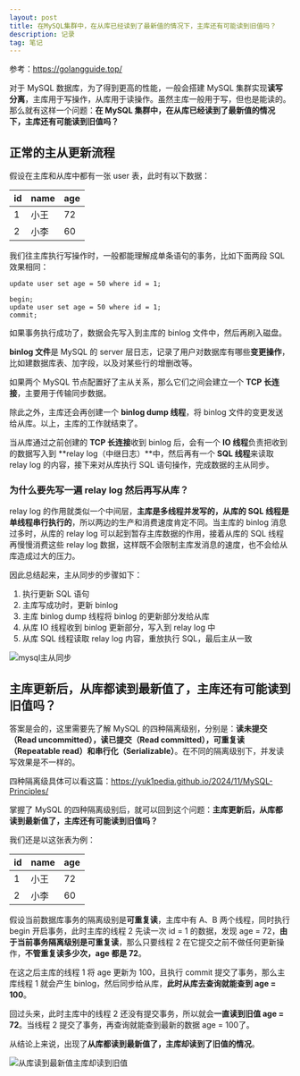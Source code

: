 ```yaml
---
layout: post
title: 在MySQL集群中，在从库已经读到了最新值的情况下，主库还有可能读到旧值吗？
description: 记录
tag: 笔记
---
```


参考：https://golangguide.top/

对于 MySQL 数据库，为了得到更高的性能，一般会搭建 MySQL 集群实现**读写分离**，主库用于写操作，从库用于读操作。虽然主库一般用于写，但也是能读的。那么就有这样一个问题：**在 MySQL 集群中，在从库已经读到了最新值的情况下，主库还有可能读到旧值吗？**



## 正常的主从更新流程

假设在主库和从库中都有一张 user 表，此时有以下数据：

| id   | name | age  |
| ---- | ---- | ---- |
| 1    | 小王 | 72   |
| 2    | 小李 | 60   |

我们往主库执行写操作时，一般都能理解成单条语句的事务，比如下面两段 SQL 效果相同：

```mysql
update user set age = 50 where id = 1;
```

```mysql
begin;
update user set age = 50 where id = 1;
commit;
```

如果事务执行成功了，数据会先写入到主库的 binlog 文件中，然后再刷入磁盘。

**binlog 文件**是 MySQL 的 server 层日志，记录了用户对数据库有哪些**变更操作**，比如建数据库表、加字段，以及对某些行的增删改等。

如果两个 MySQL 节点配置好了主从关系，那么它们之间会建立一个 **TCP 长连接**，主要用于传输同步数据。

除此之外，主库还会再创建一个 **binlog dump 线程**，将 binlog 文件的变更发送给从库。以上，主库的工作就结束了。

当从库通过之前创建的 **TCP 长连接**收到 binlog 后，会有一个 **IO 线程**负责把收到的数据写入到 **relay log（中继日志）**中，然后再有一个 **SQL 线程**来读取 relay log 的内容，接下来对从库执行 SQL 语句操作，完成数据的主从同步。



### 为什么要先写一遍 relay log 然后再写从库？

relay log 的作用就类似一个中间层，**主库是多线程并发写的，从库的 SQL 线程是单线程串行执行的**，所以两边的生产和消费速度肯定不同。当主库的 binlog 消息过多时，从库的 relay log 可以起到暂存主库数据的作用，接着从库的 SQL 线程再慢慢消费这些 relay log 数据，这样既不会限制主库发消息的速度，也不会给从库造成过大的压力。



因此总结起来，主从同步的步骤如下：

1. 执行更新 SQL 语句
2. 主库写成功时，更新 binlog
3. 主库 binlog dump 线程将 binlog 的更新部分发给从库
4. 从库 IO 线程收到 binlog 更新部分，写入到 relay log 中
5. 从库 SQL 线程读取 relay log 内容，重放执行 SQL，最后主从一致

![mysql主从同步](https://cdn.xiaobaidebug.top/image/mysql%E4%B8%BB%E4%BB%8E%E5%90%8C%E6%AD%A5-20220419210000882.png)



## 主库更新后，从库都读到最新值了，主库还有可能读到旧值吗？

答案是会的，这里需要先了解 MySQL 的四种隔离级别，分别是：**读未提交（Read uncommitted），读已提交（Read committed），可重复读（Repeatable read）和串行化（Serializable）**。在不同的隔离级别下，并发读写效果是不一样的。

四种隔离级具体可以看这篇：https://yuk1pedia.github.io/2024/11/MySQL-Principles/

掌握了 MySQL 的四种隔离级别后，就可以回到这个问题：**主库更新后，从库都读到最新值了，主库还有可能读到旧值吗？**

我们还是以这张表为例：

| id   | name | age  |
| ---- | ---- | ---- |
| 1    | 小王 | 72   |
| 2    | 小李 | 60   |

假设当前数据库事务的隔离级别是**可重复读**，主库中有 A、B 两个线程，同时执行 begin 开启事务，此时主库的线程 2 先读一次 id = 1 的数据，发现 age = 72，**由于当前事务隔离级别是可重复读**，那么只要线程 2 在它提交之前不做任何更新操作，**不管重复读多少次，age 都是 72**。

在这之后主库的线程 1 将 age 更新为 100，且执行 commit 提交了事务，那么主库线程 1 就会产生 binlog，然后同步给从库，**此时从库去查询就能查到 age = 100**。

回过头来，此时主库中的线程 2 还没有提交事务，所以就会**一直读到旧值 age = 72**。当线程 2 提交了事务，再查询就能查到最新的数据 age = 100了。

从结论上来说，出现了**从库都读到最新值了，主库却读到了旧值的情况**。

![从库读到最新值主库却读到旧值](https://cdn.xiaobaidebug.top/image/2%E4%BB%8E%E5%BA%93%E8%AF%BB%E5%88%B0%E6%9C%80%E6%96%B0%E5%80%BC%E4%B8%BB%E5%BA%93%E5%8D%B4%E8%AF%BB%E5%88%B0%E6%97%A7%E5%80%BC.drawio.png)

